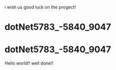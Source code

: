 i  wish us good luck on the progect!
# dotNet5783_-5840_9047
# dotNet5783_-5840_9047
Hello world!! 
well done!!